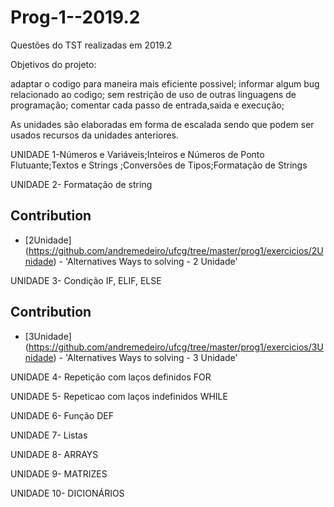 # Prog-1--2019.2
Questões do TST realizadas em 2019.2

Objetivos do projeto:

adaptar o codigo para maneira mais eficiente possivel;
informar algum bug relacionado ao codigo;
sem restrição de uso de outras linguagens de programação;
comentar cada passo de entrada,saida e execução;


As unidades são elaboradas em forma de escalada sendo que podem ser usados recursos da unidades anteriores.

UNIDADE 1-Números e Variáveis;Inteiros e Números de Ponto Flutuante;Textos e Strings ;Conversões de Tipos;Formatação de Strings

UNIDADE 2- Formatação de string	

## Contribution

* [2Unidade] (https://github.com/andremedeiro/ufcg/tree/master/prog1/exercicios/2Unidade) - 'Alternatives Ways to solving - 2 Unidade'


UNIDADE 3- Condição IF, ELIF, ELSE	

## Contribution

* [3Unidade] (https://github.com/andremedeiro/ufcg/tree/master/prog1/exercicios/3Unidade) - 'Alternatives Ways to solving - 3 Unidade'

UNIDADE 4- Repetição com laços definidos FOR

UNIDADE 5- Repeticao com laços indefinidos WHILE

UNIDADE 6- Função DEF

UNIDADE 7- Listas

UNIDADE 8- ARRAYS

UNIDADE 9- MATRIZES

UNIDADE 10- DICIONÁRIOS
